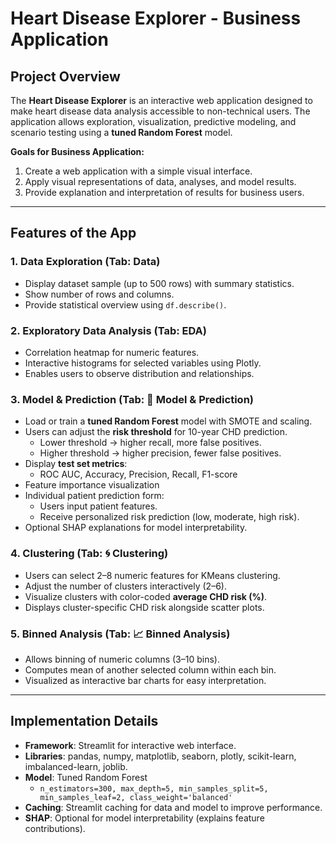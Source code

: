 # Heart Disease Explorer - Business Application

## Project Overview

The **Heart Disease Explorer** is an interactive web application designed to make heart disease data analysis accessible to non-technical users. The application allows exploration, visualization, predictive modeling, and scenario testing using a **tuned Random Forest** model.

**Goals for Business Application:**
1. Create a web application with a simple visual interface.
2. Apply visual representations of data, analyses, and model results.
3. Provide explanation and interpretation of results for business users.

---

## Features of the App

### 1. Data Exploration (Tab: Data)
- Display dataset sample (up to 500 rows) with summary statistics.
- Show number of rows and columns.
- Provide statistical overview using `df.describe()`.

### 2. Exploratory Data Analysis (Tab: EDA)
- Correlation heatmap for numeric features.
- Interactive histograms for selected variables using Plotly.
- Enables users to observe distribution and relationships.

### 3. Model & Prediction (Tab: 🤖 Model & Prediction)
- Load or train a **tuned Random Forest** model with SMOTE and scaling.
- Users can adjust the **risk threshold** for 10-year CHD prediction.
  - Lower threshold → higher recall, more false positives.
  - Higher threshold → higher precision, fewer false positives.
- Display **test set metrics**:
  - ROC AUC, Accuracy, Precision, Recall, F1-score
- Feature importance visualization 
- Individual patient prediction form:
  - Users input patient features.
  - Receive personalized risk prediction (low, moderate, high risk).
- Optional SHAP explanations for model interpretability.

### 4. Clustering (Tab: 🌀 Clustering)
- Users can select 2–8 numeric features for KMeans clustering.
- Adjust the number of clusters interactively (2–6).
- Visualize clusters with color-coded **average CHD risk (%)**.
- Displays cluster-specific CHD risk alongside scatter plots.

### 5. Binned Analysis (Tab: 📈 Binned Analysis)
- Allows binning of numeric columns (3–10 bins).
- Computes mean of another selected column within each bin.
- Visualized as interactive bar charts for easy interpretation.

---

## Implementation Details

- **Framework**: Streamlit for interactive web interface.
- **Libraries**: pandas, numpy, matplotlib, seaborn, plotly, scikit-learn, imbalanced-learn, joblib.
- **Model**: Tuned Random Forest
  - `n_estimators=300, max_depth=5, min_samples_split=5, min_samples_leaf=2, class_weight='balanced'`
- **Caching**: Streamlit caching for data and model to improve performance.
- **SHAP**: Optional for model interpretability (explains feature contributions).
